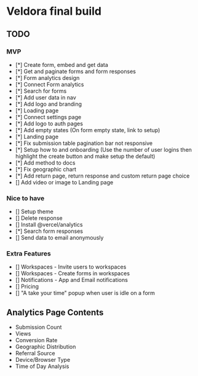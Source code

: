 # Veldora final build

## TODO

### MVP

- [*] Create form, embed and get data
- [*] Get and paginate forms and form responses
- [*] Form analytics design
- [*] Connect Form analytics
- [*] Search for forms
- [*] Add user data in nav
- [*] Add logo and branding
- [*] Loading page
- [*] Connect settings page
- [*] Add logo to auth pages
- [*] Add empty states (On form empty state, link to setup)
- [*] Landing page
- [*] Fix submission table pagination bar not responsive
- [*] Setup how to and onboarding (Use the number of user logins then highlight the create button and make setup the default)
- [*] Add method to docs
- [*] Fix geographic chart
- [*] Add return page, return response and custom return page choice
- [] Add video or image to Landing page


### Nice to have

- [] Setup theme
- [] Delete response
- [] Install @vercel/analytics
- [*] Search form responses
- [] Send data to email anonymously

### Extra Features

- [] Workspaces - Invite users to workspaces
- [] Workspaces - Create forms in workspaces
- [] Notifications - App and Email notifications
- [] Pricing
- [] "A take your time" popup when user is idle on a form

## Analytics Page Contents

- Submission Count
- Views
- Conversion Rate
- Geographic Distribution
- Referral Source
- Device/Browser Type
- Time of Day Analysis
